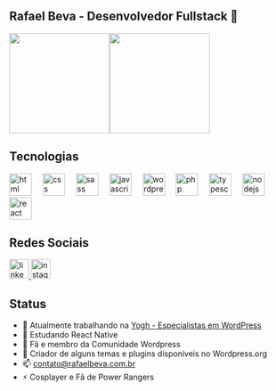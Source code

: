 ## Rafael Beva - Desenvolvedor Fullstack 👋

<div style="display:flex;">
    <a href="https://github.com/rafael019">
        <img height="180em" src="https://github-readme-stats.vercel.app/api?username=rafael019&show_icons=true&include_all_commits=true&theme=dark&count_private=true">
    </a>
    <a href="https://github.com/rafael019">
        <img height="180em" src="https://github-readme-stats.anuraghazra1.vercel.app/api/top-langs/?username=rafael019&layout=compact&langs_count=8&theme=dark"/>
    </a>
</div>

## Tecnologias

<div align="left">
  <img src="https://cdn.jsdelivr.net/gh/devicons/devicon@latest/icons/html5/html5-original.svg" height="40" alt="html logo" />
  <img width="12" />
  <img src="https://cdn.jsdelivr.net/gh/devicons/devicon@latest/icons/css3/css3-original.svg" height="40" alt="css logo"/>
  <img width="12" />
  <img src="https://cdn.jsdelivr.net/gh/devicons/devicon@latest/icons/sass/sass-original.svg" height="40" alt="sass logo" />
  <img width="12" />
  <img src="https://cdn.jsdelivr.net/gh/devicons/devicon@latest/icons/javascript/javascript-original.svg" height="40" alt="javascript logo"/>
  <img width="12" />
  <img src="https://cdn.jsdelivr.net/gh/devicons/devicon/icons/wordpress/wordpress-original.svg" height="40" alt="wordpress logo"  />
  <img width="12" />
  <img src="https://cdn.jsdelivr.net/gh/devicons/devicon/icons/php/php-original.svg" height="40" alt="php logo"  />
  <img width="12" />
  <img src="https://cdn.jsdelivr.net/gh/devicons/devicon/icons/typescript/typescript-original.svg" height="40" alt="typescript logo"  />
  <img width="12" />
  <img src="https://cdn.jsdelivr.net/gh/devicons/devicon/icons/nodejs/nodejs-original.svg" height="40" alt="nodejs logo"  />
  <img width="12" />
  <img src="https://cdn.jsdelivr.net/gh/devicons/devicon/icons/react/react-original.svg" height="40" alt="react logo"  />

</div>

## Redes Sociais

<div align="left">
  <a href="https://www.linkedin.com/in/wellington-rafael-1809b6114/" target="_blank">
    <img src="https://img.shields.io/static/v1?message=LinkedIn&logo=linkedin&label=&color=0077B5&logoColor=white&labelColor=&style=for-the-badge" height="35" alt="linkedin logo"  />
  </a>
  <a href="https://www.instagram.com/rafaelbeva19/" target="_blank">
    <img src="https://img.shields.io/static/v1?message=Instagram&logo=instagram&label=&color=E4405F&logoColor=white&labelColor=&style=for-the-badge" height="35" alt="instagram logo"  />
  </a>
</div>

## Status

- 🔭 Atualmente trabalhando na <a href="https://www.yogh.com.br" target="blank">Yogh - Especialistas em WordPress</a>
- 🌱 Estudando React Native 
- 🤔 Fã e membro da Comunidade Wordpress
- 💬 Criador de alguns temas e plugins disponíveis no Wordpress.org
- 📫 contato@rafaelbeva.com.br
- ⚡ Cosplayer e Fã de Power Rangers
